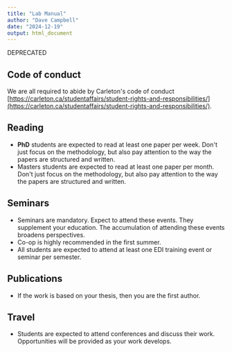 ```yaml
---
title: "Lab Manual"
author: "Dave Campbell"
date: "2024-12-19"
output: html_document
---
```


DEPRECATED

## Code of conduct

We are all required to abide by Carleton's code of conduct [https://carleton.ca/studentaffairs/student-rights-and-responsibilities/](https://carleton.ca/studentaffairs/student-rights-and-responsibilities/).

## Reading

- **PhD** students are expected to read at least one paper per week.  Don't just focus on the methodology, but also pay attention to the way the papers are structured and written.
- Masters students are expected to read at least one paper per month.  Don't just focus on the methodology, but also pay attention to the way the papers are structured and written.

## Seminars

- Seminars are mandatory.  Expect to attend these events.  They supplement your education.  The accumulation of attending these events broadens perspectives.
- Co-op is highly recommended in the first summer.
- All students are expected to attend at least one EDI training event or seminar per semester.

## Publications

- If the work is based on your thesis, then you are the first author.


## Travel

- Students are expected to attend conferences and discuss their work.  Opportunities will be provided as your work develops.



